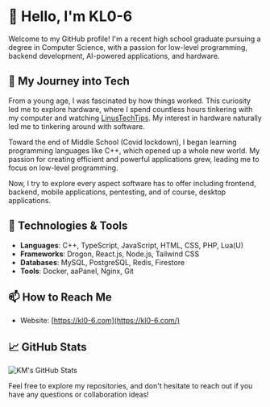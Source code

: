 # 👋 Hello, I'm KL0-6

Welcome to my GitHub profile! I'm a recent high school graduate pursuing a degree in Computer Science, with a passion for low-level programming, backend development, AI-powered applications, and hardware.

## 🚀 My Journey into Tech

From a young age, I was fascinated by how things worked. This curiosity led me to explore hardware, where I spend countless hours tinkering with my computer and watching [LinusTechTips](https://www.youtube.com/@LinusTechTips). My interest in hardware naturally led me to tinkering around with software.

Toward the end of Middle School (Covid lockdown), I began learning programming languages like C++, which opened up a whole new world. My passion for creating efficient and powerful applications grew, leading me to focus on low-level programming.

Now, I try to explore every aspect software has to offer including frontend, backend, mobile applications, pentesting, and of course, desktop applications.

## 🔧 Technologies & Tools

- **Languages**: C++, TypeScript, JavaScript, HTML, CSS, PHP, Lua(U)
- **Frameworks**: Drogon, React.js, Node.js, Tailwind CSS
- **Databases**: MySQL, PostgreSQL, Redis, Firestore
- **Tools**: Docker, aaPanel, Nginx, Git

## 📫 How to Reach Me

- Website: [https://kl0-6.com](https://kl0-6.com/)

## 📈 GitHub Stats

![KM's GitHub Stats](https://github-readme-stats.vercel.app/api?username=KL0-6&show_icons=true&theme=radical)

Feel free to explore my repositories, and don't hesitate to reach out if you have any questions or collaboration ideas!
